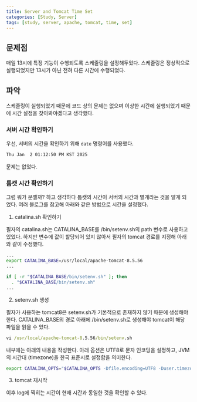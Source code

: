 ```yaml
---
title: Server and Tomcat Time Set
categories: [Study, Server]
tags: [study, server, apache, tomcat, time, set]
---
```


## 문제점

매일 13시에 특정 기능이 수행되도록 스케줄링을 설정해두었다. 스케줄링은 정상적으로 실행되었지만 13시가 아닌 전혀 다른 시간에 수행되었다.

## 파악

스케줄링이 실행되었기 때문에 코드 상의 문제는 없으며 이상한 시간에 실행되었기 때문에 시간 설정을 찾아봐야겠다고 생각했다.<br/>


### 서버 시간 확인하기

우선, 서버의 시간을 확인하기 위해 `date` 명령어를 사용했다.

```cmd
Thu Jan  2 01:12:50 PM KST 2025
```

문제는 없었다.

### 톰캣 시간 확인하기

그럼 뭐가 문젤까? 하고 생각하다 톰캣의 시간이 서버의 시간과 별개라는 것을 알게 되었다. 여러 블로그를 참고해 아래와 같은 방법으로 시간을 설정했다.

1. catalina.sh 확인하기

필자의 catalina.sh는 CATALINA_BASE를 /bin/setenv.sh의 path 변수로 사용하고 있었다. 하지만 변수에 값이 할당되어 있지 않아서 필자의 tomcat 경로를 지정해 아래와 같이 수정했다.

```sh
...
export CATALINA_BASE=/usr/local/apache-tomcat-8.5.56
...

if [ -r "$CATALINA_BASE/bin/setenv.sh" ]; then
  . "$CATALINA_BASE/bin/setenv.sh"
...
```

2. setenv.sh 생성

필자가 사용하는 tomcat8은 setenv.sh가 기본적으로 존재하지 않기 때문에 생성해야 한다. CATALINA_BASE의 경로 아래에 /bin/setenv.sh로 생성해야 tomcat이 해당 파일을 읽을 수 있다.

```cmd
vi /usr/local/apache-tomcat-8.5.56/bin/setenv.sh
```

내부에는 아래의 내용을 작성한다. 아래 옵션은 UTF8로 문자 인코딩을 설정하고, JVM의 시간대 (timezone)을 한국 표준시로 설정함을 의미한다.

```sh
export CATALINA_OPTS="$CATALINA_OPTS -Dfile.encoding=UTF8 -Duser.timezone=GMT+9"
```

3. tomcat 재시작

이후 log에 찍히는 시간이 현재 시간과 동일한 것을 확인할 수 있다.